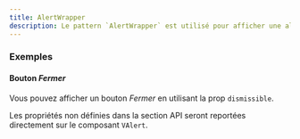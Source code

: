 ```yaml
---
title: AlertWrapper
description: Le pattern `AlertWrapper` est utilisé pour afficher une alerte à l’utilisateur.
---
```


<doc-tabs>

<doc-tab-item label="Utilisation">

<doc-usage name="alert-wrapper"></doc-usage>

### Exemples

#### Bouton *Fermer*

Vous pouvez afficher un bouton *Fermer* en utilisant la prop `dismissible`.

<doc-example file="alert-wrapper/dismissible"></doc-example>

</doc-tab-item>

<doc-tab-item label="API">

<doc-alert type="info">

Les propriétés non définies dans la section API seront reportées directement sur le composant `VAlert`.

</doc-alert>

<doc-api name="alert-wrapper"></doc-api>
</doc-tab-item>

</doc-tabs>
